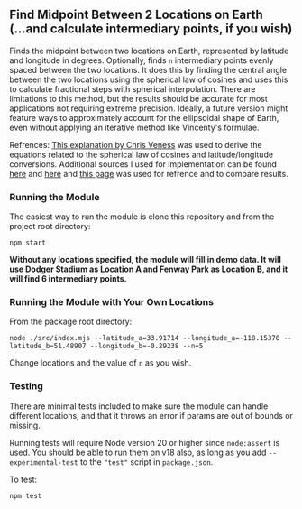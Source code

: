 ## Find Midpoint Between 2 Locations on Earth (...and calculate intermediary points, if you wish)

Finds the midpoint between two locations on Earth, represented by latitude and longitude in degrees. Optionally, finds `n` intermediary points evenly spaced between the two locations. It does this by finding the central angle between the two locations using the spherical law of cosines and uses this to calculate fractional steps with spherical interpolation. There are limitations to this method, but the results should be accurate for most applications not requiring extreme precision. Ideally, a future version might feature ways to approximately account for the ellipsoidal shape of Earth, even without applying an iterative method like Vincenty's formulae.

Refrences: [This explanation by Chris Veness](https://www.movable-type.co.uk/scripts/latlong.html) was used to derive the equations related to the spherical law of cosines and latitude/longitude conversions. Additional sources I used for implementation can be found [here](https://gis.stackexchange.com/questions/4906/why-is-law-of-cosines-more-preferable-than-haversine-when-calculating-distance-b) and [here](https://en.wikipedia.org/wiki/Spherical_trigonometry) and [this page](https://www.distance.to/New-York,NY,USA-(New-York-County)/London,England,GBR) was used for refrence and to compare results.

### Running the Module

The easiest way to run the module is clone this repository and from the project root directory:

```
npm start
```

**Without any locations specified, the module will fill in demo data. It will use Dodger Stadium as Location A and Fenway Park as Location B, and it will find 6 intermediary points.**

### Running the Module with Your Own Locations

From the package root directory:

```
node ./src/index.mjs --latitude_a=33.91714 --longitude_a=-118.15370 --latitude_b=51.48907 --longitude_b=-0.29238 --n=5
```

Change locations and the value of `n` as you wish.

### Testing

There are minimal tests included to make sure the module can handle different locations, and that it throws an error if params are out of bounds or missing.

Running tests will require Node version 20 or higher since `node:assert` is used. You should be able to run them on v18 also, as long as you add `--experimental-test` to the `"test"` script in `package.json`.

To test:

```
npm test
```

